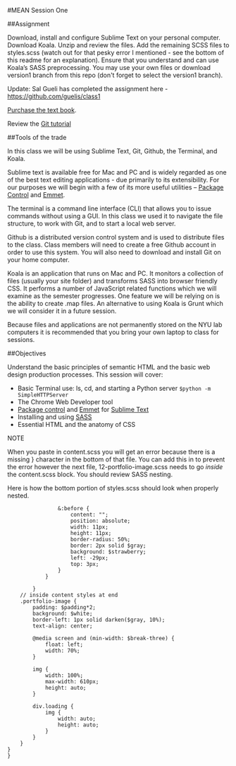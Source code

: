 #MEAN Session One

##Assignment

Download, install and configure Sublime Text on your personal computer. Download Koala. Unzip and review the files. Add the remaining SCSS files to styles.scss (watch out for that pesky error I mentioned - see the bottom of this readme for an explanation). Ensure that you understand and can use Koala’s SASS preprocessing. You may use your own files or download version1 branch from this repo (don't forget to select the version1 branch).

Update: Sal Gueli has completed the assignment here - https://github.com/guelis/class1

[Purchase the text book](http://www.amazon.com/gp/product/1491901942/ref=as_li_tl?ie=UTF8&amp;camp=1789&amp;creative=9325&amp;creativeASIN=1491901942&amp;linkCode=as2&amp;tag=hcj08-20&amp;linkId=PHEBREMNY64ZHLSH).

Review the [Git tutorial](http://try.github.com/)

##Tools of the trade

In this class we will be using Sublime Text, Git, Github, the Terminal, and Koala. 

Sublime text is available free for Mac and PC and is widely regarded as one of the best text editing applications - due primarily to its extensibility. For our purposes we will begin with a few of its more useful utilities – [Package Control](https://packagecontrol.io) and [Emmet](https://github.com/sergeche/emmet-sublime#readme).

The terminal is a command line interface (CLI) that allows you to issue commands without using a GUI. In this class we used it to navigate the file structure, to work with Git, and to start a local web server.

Github is a distributed version control system and is used to distribute files to the class. Class members will need to create a free Github account in order to use this system. You will also need to download and install Git on your home computer.

Koala is an application that runs on Mac and PC. It monitors a collection of files (usually your site folder) and transforms SASS into browser friendly CSS. It performs a number of JavaScript related functions which we will examine as the semester progresses. One feature we will be relying on is the ability to create .map files. An alternative to using Koala is Grunt which we will consider it in a future session.

Because files and applications are not permanently stored on the NYU lab computers it is recommended that you bring your own laptop to class for sessions.

##Objectives

Understand the basic principles of semantic HTML and the basic web design production processes. This session will cover:

* Basic Terminal use: ls, cd, and starting a Python server  ```$python -m SimpleHTTPServer```
* The Chrome Web Developer tool
* [Package control](https://packagecontrol.io/) and [Emmet](http://emmet.io/) for [Sublime Text](http://www.sublimetext.com/)
* Installing and using [SASS](http://sass-lang.com/)
* Essential HTML and the anatomy of CSS

NOTE

When you paste in content.scss you will get an error because there is a missing } character in the bottom of that file. You can add this in to prevent the error however the next file, 12-portfolio-image.scss needs to go *inside* the content.scss block. You should review SASS nesting.

Here is how the bottom portion of styles.scss should look when properly nested.
```
                &:before {
                    content: "";
                    position: absolute;
                    width: 11px;
                    height: 11px;
                    border-radius: 50%;
                    border: 2px solid $gray;
                    background: $strawberry;
                    left: -29px;
                    top: 3px;
                }
            }

        }
    // inside content styles at end
    .portfolio-image {
        padding: $padding*2;
        background: $white;
        border-left: 1px solid darken($gray, 10%);
        text-align: center;

        @media screen and (min-width: $break-three) {
            float: left;
            width: 70%;
        }

        img {
            width: 100%;
            max-width: 610px;
            height: auto;
        }

        div.loading {
            img {
                width: auto;
                height: auto;
            }
        }
    }
}
}
```
